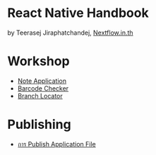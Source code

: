 
# React Native Handbook

by Teerasej Jiraphatchandej, [Nextflow.in.th](https://www.nextflow.in.th)

# Workshop 

- [Note Application](note-app/README.md)
- [Barcode Checker](barcode-checker/README.md)
- [Branch Locator](branch-locator/README.md)

# Publishing 

- [การ Publish Application File](publishing/readme.md)

